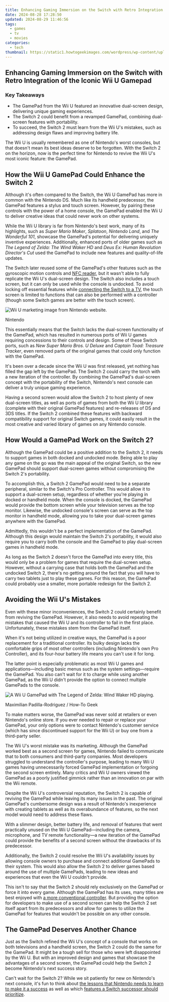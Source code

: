 ```yaml
---
title: Enhancing Gaming Immersion on the Switch with Retro Integration of the Iconic Wii U Gamepad
date: 2024-08-28 17:28:50
updated: 2024-08-29 11:46:56
tags:
  - games
  - tv
  - movies
categories:
  - tech
thumbnail: https://static1.howtogeekimages.com/wordpress/wp-content/uploads/2024/07/gamepad4.jpg
---
```


## Enhancing Gaming Immersion on the Switch with Retro Integration of the Iconic Wii U Gamepad

### Key Takeaways

* The GamePad from the Wii U featured an innovative dual-screen design, delivering unique gaming experiences.
* The Switch 2 could benefit from a revamped GamePad, combining dual-screen features with portability.
* To succeed, the Switch 2 must learn from the Wii U's mistakes, such as addressing design flaws and improving battery life.

 The Wii U is usually remembered as one of Nintendo's worst consoles, but that doesn't mean its best ideas deserve to be forgotten. With the Switch 2 on the horizon, now is the perfect time for Nintendo to revive the Wii U's most iconic feature: the GamePad.

##  How the Wii U GamePad Could Enhance the Switch 2

 Although it's often compared to the Switch, the Wii U GamePad has more in common with the Nintendo DS. Much like its handheld predecessor, the GamePad features a stylus and touch screen. However, by pairing these controls with the power of a home console, the GamePad enabled the Wii U to deliver creative ideas that could never work on other systems.

 While the Wii U library is far from Nintendo's best work, many of its highlights, such as _Super Mario Maker_, _Splatoon_, _Nintendo Land_, and _The Wonderful 101_, showcase the GamePad's potential for delivering uniquely inventive experiences. Additionally, enhanced ports of older games such as _The Legend of Zelda: The Wind Waker HD_ and _Deus Ex: Human Revolution Director's Cut_ used the GamePad to include new features and quality-of-life updates.

 The Switch later reused some of the GamePad's other features such as the gyroscopic motion controls and [NFC reader](https://extra-information.techidaily.com/the-definitive-guide-to-audio-interfaces-in-podcasting/), but it wasn't able to fully replicate the Wii U's dual-screen design. The Switch also includes a touch screen, but it can only be used while the console is undocked. To avoid locking off essential features while [connecting the Switch to a TV](https://extra-skills.techidaily.com/in-2024-simplified-path-to-viewing-popular-youtube-comments/), the touch screen is limited to functions that can also be performed with a controller (though some Switch games are better with the touch screen).

![Wii U marketing image from Nintendo website.](https://static1.howtogeekimages.com/wordpress/wp-content/uploads/2024/07/h2x1_wiiu_welcome_v07_image1600w.jpg) 

Nintendo

 This essentially means that the Switch lacks the dual-screen functionality of the GamePad, which has resulted in numerous ports of Wii U games requiring concessions to their controls and design. Some of these Switch ports, such as _New_ _Super Mario Bros. U_ _Deluxe_ and _Captain Toad: Treasure Tracker_, even removed parts of the original games that could only function with the GamePad.

 It's been over a decade since the Wii U was first released, yet nothing has filled the gap left by the GamePad. The Switch 2 could carry the torch with a new iteration of the controller. By combining the GamePad's dual-screen concept with the portability of the Switch, Nintendo's next console can deliver a truly unique gaming experience.

 Having a second screen would allow the Switch 2 to host plenty of new dual-screen titles, as well as ports of games from both the Wii U library (complete with their original GamePad features) and re-releases of DS and 3DS titles. If the Switch 2 combined these features with backward compatibility support for original Switch games, it could easily result in the most creative and varied library of games on any Nintendo console.

##  How Would a GamePad Work on the Switch 2?

 Although the GamePad could be a positive addition to the Switch 2, it needs to support games in both docked and undocked mode. Being able to play any game on the go was the main appeal of the original Switch, so the new GamePad should support dual-screen games without compromising the Switch 2's portability.

 To accomplish this, a Switch 2 GamePad would need to be a separate peripheral, similar to the Switch's Pro Controller. This would allow it to support a dual-screen setup, regardless of whether you're playing in docked or handheld mode. When the console is docked, the GamePad would provide the bottom screen while your television serves as the top monitor. Likewise, the undocked console's screen can serve as the top monitor in handheld mode, allowing you to take your dual-screen games anywhere with the GamePad.

 Admittedly, this wouldn't be a perfect implementation of the GamePad. Although this design would maintain the Switch 2's portability, it would also require you to carry both the console and the GamePad to play dual-screen games in handheld mode.

 As long as the Switch 2 doesn't force the GamePad into every title, this would only be a problem for games that require the dual-screen setup. However, without a carrying case that holds both the GamePad and the undocked Switch 2, there's no getting around the fact that you will have to carry two tablets just to play these games. For this reason, the GamePad could probably use a smaller, more portable redesign for the Switch 2.

##  Avoiding the Wii U's Mistakes

 Even with these minor inconveniences, the Switch 2 could certainly benefit from reviving the GamePad. However, it also needs to avoid repeating the mistakes that caused the Wii U and its controller to fail in the first place. Unfortunately, these mistakes stem from the GamePad itself.

 When it's not being utilized in creative ways, the GamePad is a poor replacement for a traditional controller. Its bulky design lacks the comfortable grips of most other controllers (including Nintendo's own Pro Controller), and its four-hour battery life means you can't use it for long.

 The latter point is especially problematic as most Wii U games and applications—including basic menus such as the system settings—require the GamePad. You also can't wait for it to charge while using another GamePad, as the Wii U didn't provide the option to connect multiple GamePads to the console.

![A Wii U GamePad with The Legend of Zelda: Wind Waker HD playing.](https://static1.howtogeekimages.com/wordpress/wp-content/uploads/2024/08/gamepad1.JPG) 

Maximilian Padilla-Rodriguez / How-To Geek

 To make matters worse, the GamePad was never sold at retailers or even Nintendo's online store. If you ever needed to repair or replace your GamePad, your only options were to contact Nintendo's customer service (which has since discontinued support for the Wii U) or buy one from a third-party seller.

 The Wii U's worst mistake was its marketing. Although the GamePad worked best as a second screen for games, Nintendo failed to communicate that to both consumers and third-party companies. Most developers struggled to understand the controller's purpose, leading to many Wii U games having unnecessarily forced GamePad implementation or forgoing the second screen entirely. Many critics and Wii U owners viewed the GamePad as a poorly justified gimmick rather than an innovation on par with the Wii remote.

 Despite the Wii U's controversial reputation, the Switch 2 is capable of reviving the GamePad while leaving its many issues in the past. The original GamePad's cumbersome design was a result of Nintendo's inexperience with creating tablets as well as its overabundance of features, so the next model would need to address these flaws.

 With a slimmer design, better battery life, and removal of features that went practically unused on the Wii U GamePad—including the camera, microphone, and TV remote functionality—a new iteration of the GamePad could provide the benefits of a second screen without the drawbacks of its predecessor.

 Additionally, the Switch 2 could resolve the Wii U's availability issues by allowing console owners to purchase and connect additional GamePads to their system. This would also allow the Switch 2 to deliver games based around the use of multiple GamePads, leading to new ideas and experiences that even the Wii U couldn't provide.

 This isn't to say that the Switch 2 should rely exclusively on the GamePad or force it into every game. Although the GamePad has its uses, many titles are best enjoyed with [a more conventional controller](https://screen-activity-recording.techidaily.com/new-capturing-creativity-premium-screen-recorder-software-on-pc-and-mac-for-2024/). But providing the option for developers to make use of a second screen can help the Switch 2 set itself apart from its predecessors and allow for games to utilize the GamePad for features that wouldn't be possible on any other console.

##  The GamePad Deserves Another Chance

 Just as the Switch refined the Wii U's concept of a console that works on both televisions and a handheld screen, the Switch 2 could do the same for the GamePad. It might be a tough sell for those who were left disappointed by the Wii U. But with an improved design and games that showcase the advantages of a second screen, the GamePad could help the Switch 2 become Nintendo's next success story.

 Can't wait for the Switch 2? While we sit patiently for new on Nintendo's next console, it's fun to think about [the lessons that Nintendo needs to learn to make it a success](https://youtube-help.techidaily.com/2024-approved-the-ultimate-guide-how-to-record-and-save-youtube-videos-without-spending-a-penny/) as well as which [features a Switch successor should prioritize](https://video-screen-grab.techidaily.com/in-2024-leveraging-obs-establishing-an-efficient-countdown-clock/).

<ins class="adsbygoogle"
     style="display:block"
     data-ad-format="autorelaxed"
     data-ad-client="ca-pub-7571918770474297"
     data-ad-slot="1223367746"></ins>



<ins class="adsbygoogle"
     style="display:block"
     data-ad-client="ca-pub-7571918770474297"
     data-ad-slot="8358498916"
     data-ad-format="auto"
     data-full-width-responsive="true"></ins>
